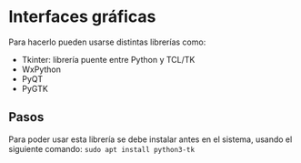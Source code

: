 # Interfaces gráficas

Para hacerlo pueden usarse distintas librerías como:
* Tkinter: librería puente entre Python y TCL/TK
* WxPython
* PyQT
* PyGTK


## Pasos
Para poder usar esta librería se debe instalar antes en el sistema, usando el siguiente comando:
`sudo apt install python3-tk`



